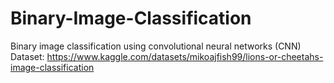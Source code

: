 # Binary-Image-Classification
Binary image classification using convolutional neural networks (CNN)
Dataset: https://www.kaggle.com/datasets/mikoajfish99/lions-or-cheetahs-image-classification
